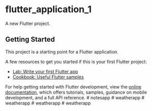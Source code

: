 # flutter_application_1

A new Flutter project.

## Getting Started

This project is a starting point for a Flutter application.

A few resources to get you started if this is your first Flutter project:

- [Lab: Write your first Flutter app](https://docs.flutter.dev/get-started/codelab)
- [Cookbook: Useful Flutter samples](https://docs.flutter.dev/cookbook)

For help getting started with Flutter development, view the
[online documentation](https://docs.flutter.dev/), which offers tutorials,
samples, guidance on mobile development, and a full API reference.
#   n o t e s a p p  
 #   w e a t h e r a p p  
 #   w e a t h e r a p p  
 #   w e a t h e r a p p  
 #   w e a t h e r a p p  
 